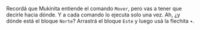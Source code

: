 Recordá que Mukinita entiende el comando `Mover`, pero vas a tener que decirle hacia dónde. Y a cada comando lo ejecuta solo una vez. Ah, ¿y dónde está el bloque `Norte`? Arrastrá el bloque `Este` y luego usá la flechita `▾`. 